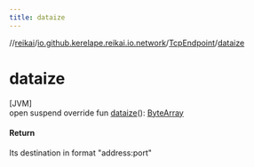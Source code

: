 ```yaml
---
title: dataize
---
```

//[reikai](../../../index.html)/[io.github.kerelape.reikai.io.network](../index.html)/[TcpEndpoint](index.html)/[dataize](dataize.html)



# dataize



[JVM]\
open suspend override fun [dataize](dataize.html)(): [ByteArray](https://kotlinlang.org/api/latest/jvm/stdlib/kotlin/-byte-array/index.html)



#### Return



Its destination in format &quot;address:port&quot;




